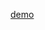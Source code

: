 [demo](https://www.linkedin.com/posts/mohammad-kazemi-navaei_recaptcha-software-website-activity-6721291132522778624-1MKe)
